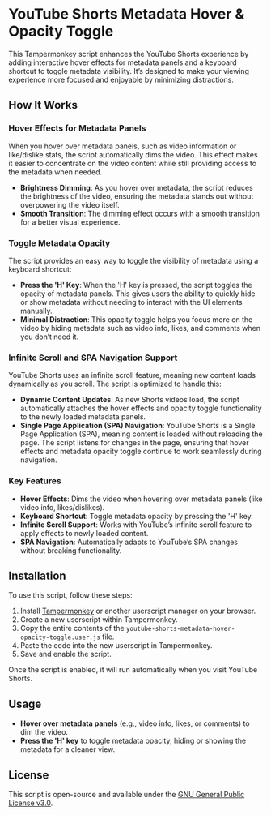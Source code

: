 # YouTube Shorts Metadata Hover & Opacity Toggle

This Tampermonkey script enhances the YouTube Shorts experience by adding interactive hover effects for metadata panels and a keyboard shortcut to toggle metadata visibility. It’s designed to make your viewing experience more focused and enjoyable by minimizing distractions.

## How It Works

### Hover Effects for Metadata Panels

When you hover over metadata panels, such as video information or like/dislike stats, the script automatically dims the video. This effect makes it easier to concentrate on the video content while still providing access to the metadata when needed. 

- **Brightness Dimming**: As you hover over metadata, the script reduces the brightness of the video, ensuring the metadata stands out without overpowering the video itself.
- **Smooth Transition**: The dimming effect occurs with a smooth transition for a better visual experience.

### Toggle Metadata Opacity

The script provides an easy way to toggle the visibility of metadata using a keyboard shortcut:

- **Press the 'H' Key**: When the 'H' key is pressed, the script toggles the opacity of metadata panels. This gives users the ability to quickly hide or show metadata without needing to interact with the UI elements manually.
- **Minimal Distraction**: This opacity toggle helps you focus more on the video by hiding metadata such as video info, likes, and comments when you don’t need it.

### Infinite Scroll and SPA Navigation Support

YouTube Shorts uses an infinite scroll feature, meaning new content loads dynamically as you scroll. The script is optimized to handle this:

- **Dynamic Content Updates**: As new Shorts videos load, the script automatically attaches the hover effects and opacity toggle functionality to the newly loaded metadata panels.
- **Single Page Application (SPA) Navigation**: YouTube Shorts is a Single Page Application (SPA), meaning content is loaded without reloading the page. The script listens for changes in the page, ensuring that hover effects and metadata opacity toggle continue to work seamlessly during navigation.

### Key Features

- **Hover Effects**: Dims the video when hovering over metadata panels (like video info, likes/dislikes).
- **Keyboard Shortcut**: Toggle metadata opacity by pressing the 'H' key.
- **Infinite Scroll Support**: Works with YouTube’s infinite scroll feature to apply effects to newly loaded content.
- **SPA Navigation**: Automatically adapts to YouTube’s SPA changes without breaking functionality.

## Installation

To use this script, follow these steps:

1. Install [Tampermonkey](https://www.tampermonkey.net/) or another userscript manager on your browser.
2. Create a new userscript within Tampermonkey.
3. Copy the entire contents of the `youtube-shorts-metadata-hover-opacity-toggle.user.js` file.
4. Paste the code into the new userscript in Tampermonkey.
5. Save and enable the script.

Once the script is enabled, it will run automatically when you visit YouTube Shorts.

## Usage

- **Hover over metadata panels** (e.g., video info, likes, or comments) to dim the video.
- **Press the 'H' key** to toggle metadata opacity, hiding or showing the metadata for a cleaner view.

## License

This script is open-source and available under the [GNU General Public License v3.0](LICENSE).